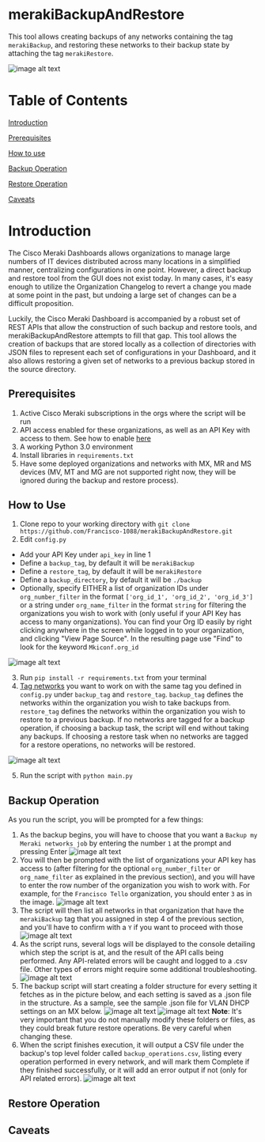# merakiBackupAndRestore

This tool allows creating backups of any networks containing the tag `merakiBackup`, and restoring these networks to their backup state by attaching the tag `merakiRestore`.

![image alt text](images/merakiBackupAndRestore_1.png)

# Table of Contents

[Introduction](#intro)

[Prerequisites](#prereq)

[How to use](#howtouse)

[Backup Operation](#backup)

[Restore Operation](#restore)

[Caveats](#caveats)

<a id="intro"></a>

# Introduction

The Cisco Meraki Dashboards allows organizations to manage large numbers of IT devices distributed across many locations in a simplified manner, centralizing configurations in one point. However, a direct backup and restore tool from the GUI does not exist today. In many cases, it's easy enough to utilize the Organization Changelog to revert a change you made at some point in the past, but undoing a large set of changes can be a difficult proposition.

Luckily, the Cisco Meraki Dashboard is accompanied by a robust set of REST APIs that allow the construction of such backup and restore tools, and merakiBackupAndRestore attempts to fill that gap. This tool allows the creation of backups that are stored locally as a collection of directories with JSON files to represent each set of configurations in your Dashboard, and it also allows restoring a given set of networks to a previous backup stored in the source directory.

<a id="prereq"></a>

## Prerequisites

1. Active Cisco Meraki subscriptions in the orgs where the script will be run
2. API access enabled for these organizations, as well as an API Key with access to them. See how to enable [here](https://documentation.meraki.com/General_Administration/Other_Topics/Cisco_Meraki_Dashboard_API)
3. A working Python 3.0 environment
4. Install libraries in `requirements.txt`
5. Have some deployed organizations and networks with MX, MR and MS devices (MV, MT and MG are not supported right now, they will be ignored during the backup and restore process).

<a id="howtouse"></a>

## How to Use

1. Clone repo to your working directory with `git clone https://github.com/Francisco-1088/merakiBackupAndRestore.git`
2. Edit `config.py`
* Add your API Key under `api_key` in line 1
* Define a `backup_tag`, by default it will be `merakiBackup`
* Define a `restore_tag`, by default it will be `merakiRestore`
* Define a `backup_directory`, by default it will be `./backup`
* Optionally, specify EITHER a list of organization IDs under `org_number_filter` in the format `['org_id_1', 'org_id_2', 'org_id_3']` or a string under `org_name_filter` in the format `string` for filtering the organizations you wish to work with (only useful if your API Key has access to many organizations). You can find your Org ID easily by right clicking anywhere in the screen while logged in to your organization, and clicking "View Page Source". In the resulting page use "Find" to look for the keyword `Mkiconf.org_id`

![image alt text](images/org_id.png)

3. Run `pip install -r requirements.txt` from your terminal
4. [Tag networks](https://documentation.meraki.com/General_Administration/Organizations_and_Networks/Organization_Menu/Manage_Tags) you want to work on with the same tag you defined in `config.py` under `backup_tag` and `restore_tag`. `backup_tag` defines the networks within the organization you wish to take backups from. `restore_tag` defines the networks within the organization you wish to restore to a previous backup. If no networks are tagged for a backup operation, if choosing a backup task, the script will end without taking any backups. If choosing a restore task when no networks are tagged for a restore operations, no networks will be restored.

![image alt text](images/network_tags.png)

5. Run the script with `python main.py`

<a name="backup"></a>

## Backup Operation

As you run the script, you will be prompted for a few things:

1. As the backup begins, you will have to choose that you want a `Backup my Meraki networks job` by entering the number `1` at the prompt and pressing Enter
![image alt text](images/backup_menu1.png)
2. You will then be prompted with the list of organizations your API key has access to (after filtering for the optional `org_number_filter` or `org_name_filter` as explained in the previous section), and you will have to enter the row number of the organization you wish to work with. For example, for the `Francisco Tello` organization, you should enter `3` as in the image.
![image alt text](images/backup_menu2.png)
3. The script will then list all networks in that organization that have the `merakiBackup` tag that you assigned in step 4 of the previous section, and you'll have to confirm with a `Y` if you want to proceed with those
![image alt text](images/backup_menu3.png)
4. As the script runs, several logs will be displayed to the console detailing which step the script is at, and the result of the API calls being performed. Any API-related errors will be caught and logged to a .csv file. Other types of errors might require some additional troubleshooting.
![image alt text](images/backup_menu_logs.png)
5. The backup script will start creating a folder structure for every setting it fetches as in the picture below, and each setting is saved as a .json file in the structure. As a sample, see the sample .json file for VLAN DHCP settings on an MX below.
![image alt text](images/backup_folder_structure.png)
![image alt text](images/backup_sample.png)
**Note**: It's very important that you do not manually modify these folders or files, as they could break future restore operations. Be very careful when changing these.
6. When the script finishes execution, it will output a CSV file under the backup's top level folder called `backup_operations.csv`, listing every operation performed in every network, and will mark them Complete if they finished successfully, or it will add an error output if not (only for API related errors).
![image alt text](images/backup_results.png)

<a name="restore"></a>

## Restore Operation

<a name="caveats"></a>

## Caveats

